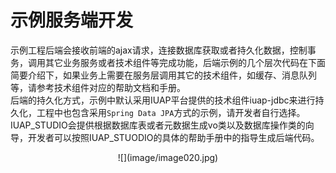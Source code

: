 # 示例服务端开发

示例工程后端会接收前端的ajax请求，连接数据库获取或者持久化数据，控制事务，调用其它业务服务或者技术组件等完成功能，后端示例的几个层次代码在下面简要介绍下，如果业务上需要在服务层调用其它的技术组件，如缓存、消息队列等，请参考技术组件对应的帮助文档和手册。  
后端的持久化方式，示例中默认采用IUAP平台提供的技术组件iuap-jdbc来进行持久化，工程中也包含采用`Spring Data JPA`方式的示例，请开发者自行选择。  
IUAP_STUDIO会提供根据数据库表或者元数据生成vo类以及数据库操作类的向导，开发者可以按照IUAP_STUODIO的具体的帮助手册中的指导生成后端代码。  

<center>
![](image/image020.jpg)

</center>